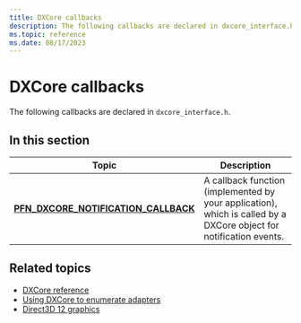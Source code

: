```yaml
---
title: DXCore callbacks
description: The following callbacks are declared in dxcore_interface.h.
ms.topic: reference
ms.date: 08/17/2023
---
```


# DXCore callbacks

The following callbacks are declared in `dxcore_interface.h`.

## In this section

| Topic | Description |
|-|-|
| [**PFN_DXCORE_NOTIFICATION_CALLBACK**](/windows/win32/api/dxcore_interface/nc-dxcore_interface-pfn_dxcore_notification_callback) | A callback function (implemented by your application), which is called by a DXCore object for notification events. |

## Related topics

* [DXCore reference](./dxcore-reference.md)
* [Using DXCore to enumerate adapters](./dxcore-enum-adapters.md)
* [Direct3D 12 graphics](../direct3d12/direct3d-12-graphics.md)

